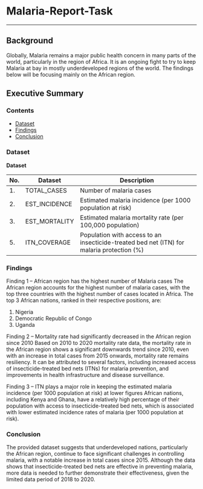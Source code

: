 # Malaria-Report-Task

---

## Background

Globally, Malaria remains a major public health concern in many parts of the world, particularly in the region of Africa. It is an ongoing fight to try to keep Malaria at bay in mostly underdeveloped regions of the world. The findings below will be focusing mainly on the African region. 

## Executive Summary

### Contents

- [Dataset](#Dataset)
- [Findings](#Findings)
- [Conclusion](#Conclusion)

### Dataset
**Dataset** 

|No.|Dataset|Description|
|---|---|---|
|1.|TOTAL_CASES|Number of malaria cases|
|2.|EST_INCIDENCE|Estimated malaria incidence (per 1000 population at risk)|
|3.|EST_MORTALITY|Estimated malaria mortality rate (per 100,000 population)|
|5.|ITN_COVERAGE|Population with access to an insecticide-treated bed net (ITN) for malaria protection (%)|


### Findings
Finding 1 – African region has the highest number of Malaria cases
The African region accounts for the highest number of malaria cases, with the top three countries with the highest number of cases located in Africa.
The top 3 African nations, ranked in their respective positions, are:
1.	Nigeria
2.	Democratic Republic of Congo
3.	Uganda

Finding 2 – Mortality rate had significantly decreased in the African region since 2010
Based on 2010 to 2020 mortality rate data, the mortality rate in the African region shows a significant downwards trend since 2010, even with an increase in total cases from 2015 onwards, mortality rate remains resiliency.  It can be attributed to several factors, including increased access of insecticide-treated bed nets (ITNs) for malaria prevention, and improvements in health infrastructure and disease surveillance.

Finding 3 – ITN plays a major role in keeping the estimated malaria incidence (per 1000 population at risk) at lower figures
African nations, including Kenya and Ghana, have a relatively high percentage of their population with access to insecticide-treated bed nets, which is associated with lower estimated incidence rates of malaria (per 1000 population at risk). 


### Conclusion
The provided dataset suggests that underdeveloped nations, particularly the African region, continue to face significant challenges in controlling malaria, with a notable increase in total cases since 2015. Although the data shows that insecticide-treated bed nets are effective in preventing malaria, more data is needed to further demonstrate their effectiveness, given the limited data period of 2018 to 2020.


